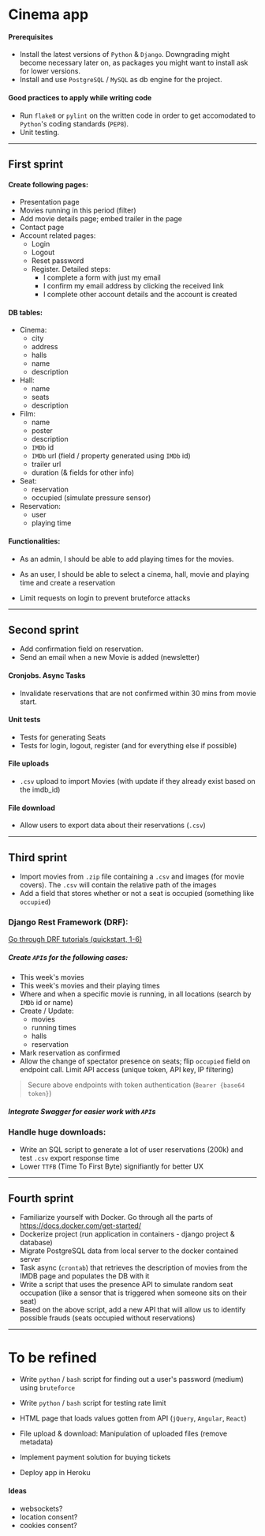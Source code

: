# Cinema app

#### Prerequisites
- Install the latest versions of `Python` & `Django`. Downgrading might become necessary later on, as packages you might want to install ask for lower versions.
- Install and use `PostgreSQL` / `MySQL` as db engine for the project.

#### Good practices to apply while writing code
- Run `flake8` or `pylint` on the written code in order to get accomodated to `Python`'s coding standards (`PEP8`).
- Unit testing.

---
## First sprint

#### Create following pages:
- Presentation page
- Movies running in this period (filter)
- Add movie details page; embed trailer in the page
- Contact page
- Account related pages:
    - Login
    - Logout
    - Reset password
    - Register. Detailed steps:
        - I complete a form with just my email
        - I confirm my email address by clicking the received link
        - I complete other account details and the account is created


#### DB tables:

- Cinema: 
    - city
    - address
    - halls
    - name
    - description
- Hall:
    - name
    - seats
    - description
- Film:
    - name
    - poster 
    - description
    - `IMDb` id
    - `IMDb` url (field / property generated using `IMDb` id)
    - trailer url
    - duration (& fields for other info)
- Seat:
    - reservation
    - occupied (simulate pressure sensor)
- Reservation:
    - user 
    - playing time


#### Functionalities:

- As an admin, I should be able to add playing times for the movies.
- As an user, I should be able to select a cinema, hall, movie and playing time and create a reservation

- Limit requests on login to prevent bruteforce attacks

---
## Second sprint

- Add confirmation field on reservation.
- Send an email when a new Movie is added (newsletter)

#### Cronjobs. Async Tasks
- Invalidate reservations that are not confirmed within 30 mins from movie start.

#### Unit tests
- Tests for generating Seats
- Tests for login, logout, register (and for everything else if possible)

#### File uploads
- `.csv` upload to import Movies (with update if they already exist based on the imdb_id)

#### File download
- Allow users to export data about their reservations (`.csv`)

---
## Third sprint 

- Import movies from `.zip` file containing a `.csv` and images (for movie covers). The `.csv` will contain the relative path of the images
- Add a field that stores whether or not a seat is occupied (something like `occupied`)

### Django Rest Framework (DRF):

[Go through DRF tutorials (quickstart, 1-6)](https://www.django-rest-framework.org/tutorial/quickstart/)

##### Create `API`s for the following cases:
- This week's movies
- This week's movies and their playing times
- Where and when a specific movie is running, in all locations (search by `IMDb` id or name)
- Create / Update: 
    - movies
    - running times
    - halls
    - reservation
- Mark reservation as confirmed
- Allow the change of spectator presence on seats; flip `occupied` field on endpoint call. Limit API access (unique token, API key, IP filtering)

> Secure above endpoints with token authentication (`Bearer {base64 token}`)

##### Integrate Swagger for easier work with `API`s

### Handle huge downloads:
- Write an SQL script to generate a lot of user reservations (200k) and test `.csv` export response time 
- Lower `TTFB` (Time To First Byte) signifiantly for better UX


---
## Fourth sprint 

- Familiarize yourself with Docker. Go through all the parts of https://docs.docker.com/get-started/
- Dockerize project (run application in containers - django project & database)
- Migrate PostgreSQL data from local server to the docker contained server
- Task async (`crontab`) that retrieves the description of movies from the IMDB page and populates the DB with it
- Write a script that uses the presence API to simulate random seat occupation (like a sensor that is triggered when someone sits on their seat)
- Based on the above script, add a new API that will allow us to identify possible frauds (seats occupied without reservations)

---
# To be refined

- Write `python` / `bash` script for finding out a user's password (medium) using `bruteforce`
- Write `python` / `bash` script for testing rate limit

- HTML page that loads values gotten from API (`jQuery`, `Angular`, `React`)

- File upload & download: Manipulation of uploaded files (remove metadata)

- Implement payment solution for buying tickets
- Deploy app in Heroku


#### Ideas
- websockets?
- location consent?
- cookies consent? 
